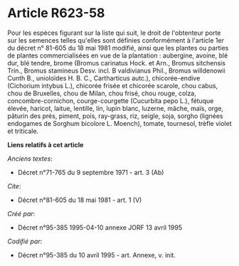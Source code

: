 # Article R623-58

Pour les espèces figurant sur la liste qui suit, le droit de l'obtenteur porte sur les semences telles qu'elles sont définies
conformément à l'article 1er du décret n° 81-605 du 18 mai 1981 modifié, ainsi que les plantes ou parties de plantes
commercialisées en vue de la plantation : aubergine, avoine, blé dur, blé tendre, brome (Bromus carinatus Hock. et Arn.,
Bromus sitchensis Trin., Bromus stamineus Desv. incl. B valdivianus Phil., Bromus willdenowii Cunth B., unioloïdes H. B. C.,
Cartharticus autc.), chicorée-endive (Cichorium intybus L.), chicorée frisée et chicorée scarole, chou cabus, chou de
Bruxelles, chou de Milan, chou frisé, chou rouge, colza, concombre-cornichon, courge-courgette (Cucurbita pepo L.), fétuque
élevée, haricot, laitue, lentille, lin, lupin blanc, luzerne, mâche, maïs, orge, pâturin des prés, piment, pois, ray-grass,
riz, seigle, soja, sorgho (lignées endogames de Sorghum bicolore L. Moench), tomate, tournesol, trèfle violet et triticale.

**Liens relatifs à cet article**

_Anciens textes_:

  - Décret n°71-765 du 9 septembre 1971 - art. 3 (Ab)

_Cite_:

  - Décret n°81-605 du 18 mai 1981 - art. 1 (V)

_Créé par_:

  - Décret n°95-385 1995-04-10 annexe JORF 13 avril 1995

_Codifié par_:

  - Décret n°95-385 du 10 avril 1995 - art. Annexe, v. init.
